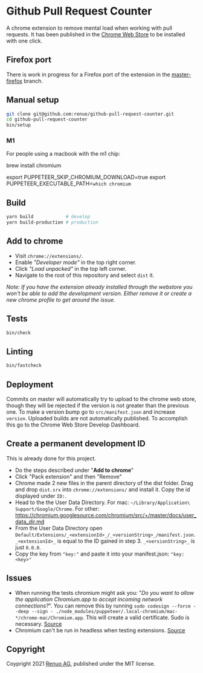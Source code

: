 # Github Pull Request Counter

A chrome extension to remove mental load when working with pull requests.
It has been published in the [Chrome Web Store](https://chrome.google.com/webstore/detail/github-pull-request-count/eeejbcmnmgogpkgeinlbchoafjjbegmi)
to be installed with one click.

## Firefox port

There is work in progress for a Firefox port of the extension in the
[master-firefox](https://github.com/renuo/github-pull-request-counter/tree/master-firefox)
branch.

## Manual setup

```sh
git clone git@github.com:renuo/github-pull-request-counter.git
cd github-pull-request-counter
bin/setup
```

### M1

For people using a macbook with the m1 chip:

brew install chromium

export PUPPETEER_SKIP_CHROMIUM_DOWNLOAD=true
export PUPPETEER_EXECUTABLE_PATH=`which chromium`

## Build
```sh
yarn build            # develop
yarn build-production # production
```

## Add to chrome
* Visit `chrome://extensions/`.
* Enable _"Developer mode"_ in the top right corner.
* Click _"Load unpacked"_ in the top left corner.
* Navigate to the root of this repository and select `dist` it.

_Note: If you have the extension already installed through the webstore you won't be able to add the development version. Either remove it or create a new chrome profile to get around the issue._

## Tests

```sh
bin/check
```

## Linting

```sh
bin/fastcheck
```

## Deployment
Commits on master will automatically try to upload to the chrome web store, though they will be rejected if the version is not greater than the previous one. To make a version bump go to `src/manifest.json` and increase `version`. Uploaded builds are not automatically published. To accomplish this go to the Chrome Web Store Develop Dashboard.

## Create a permanent development ID

This is already done for this project.

* Do the steps described under "**Add to chrome**"
* Click "Pack extension" and then "Remove"
* Chrome made 2 new files in the parent directory of the dist folder. Drag and drop `dist.srx` into `chrome://extensions/` and install it. Copy the id displayed under `ID:`.
* Head to the the User Data Directory. For mac: `~/Library/Application\ Support/Google/Chrome`. For other: https://chromium.googlesource.com/chromium/src/+/master/docs/user_data_dir.md
* From the User Data Directory open `Default/Extensions/_<extensionId>_/_<versionString>_/manifest.json`. `_<extensionId>_` is equal to the ID gained in step 3. `_<versionString>_` is just `0.0.0`.
* Copy the key from `"key:"` and paste it into your manifest.json: `"key: <key>"`

## Issues
* When running the tests chromium might ask you: "_Do you want to allow the application Chromium.app to accept incoming network connections?_". You can remove this by running `sudo codesign --force --deep --sign - ./node_modules/puppeteer/.local-chromium/mac-*/chrome-mac/Chromium.app`. This will create a valid certificate. Sudo is necessary. [Source](https://github.com/puppeteer/puppeteer/issues/4752)
* Chromium can't be run in headless when testing extensions. [Source](https://github.com/puppeteer/puppeteer/issues/659)

## Copyright

Coypright 2021 [Renuo AG](https://www.renuo.ch/), published under the MIT license.


